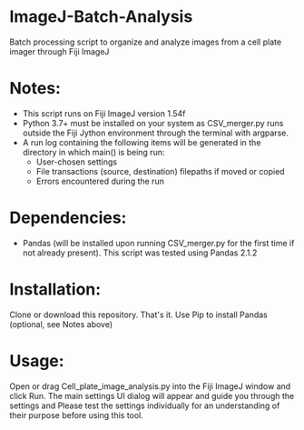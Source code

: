 # ImageJ-Batch-Analysis
Batch processing script to organize and analyze images from a cell plate imager through Fiji ImageJ

# Notes:
- This script runs on Fiji ImageJ version 1.54f
- Python 3.7+ must be installed on your system as CSV_merger.py runs outside the Fiji Jython environment through the terminal with argparse.
- A run log containing the following items will be generated in the directory in which main() is being run:
    - User-chosen settings
    - File transactions (source, destination) filepaths if moved or copied
    - Errors encountered during the run

# Dependencies:
 - Pandas (will be installed upon running CSV_merger.py for the first time if not already present). This script was tested using Pandas 2.1.2

# Installation:
Clone or download this repository. That's it.
Use Pip to install Pandas (optional, see Notes above)

# Usage:
Open or drag Cell_plate_image_analysis.py into the Fiji ImageJ window and click Run.
The main settings UI dialog will appear and guide you through the settings and
Please test the settings individually for an understanding of their purpose before using this tool.
